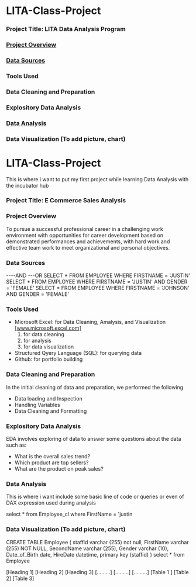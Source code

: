 # LITA-Class-Project

### Project Title: LITA Data Analysis Program 

### [Project Overview](project.overview)

### [Data Sources](data.sources)

### Tools Used

### Data Cleaning and Preparation

### Explository Data Analysis

### [Data Analysis](data.analysis)

### Data Visualization (To add picture, chart)







# LITA-Class-Project
This is where i want to put my first project while learning Data Analysis with the incubator hub

### Project Title: E Commerce Sales Analysis

### Project Overview
To pursue a successful professional career in a challenging work environment with opportunities for career development based on demonstrated performances and achievements, with hard work and effective team work to meet organizational and personal objectives. 


### Data Sources
----AND ---OR SELECT * FROM EMPLOYEE WHERE FIRSTNAME = 'JUSTIN' SELECT * FROM EMPLOYEE WHERE FIRSTNAME = 'JUSTIN' AND GENDER = 'FEMALE'
SELECT * FROM EMPLOYEE WHERE FIRSTNAME = 'JOHNSON' AND GENDER = 'FEMALE'

### Tools Used
- Microsoft Excel: for Data Cleaning, Amalysis, and Visualization [www.microsoft.excel.com]
    1. for data cleaning
    2. for analysis
    3. for data visualization
- Structured Qyery Language (SQL): for querying data
- Github: for portfolio building

### Data Cleaning and Preparation
In the initial cleaning of data and preparation, we performed the following
- Data loading and Inspection
- Handling Variables
- Data Cleaning and Formatting


### Explository Data Analysis
EDA involves exploring of data to answer some questions about the data such as:
- What is the overall sales trend?
- Which product are top sellers?
- What are the product on peak sales?

### Data Analysis
This is where i want include some basic line of code or queries or even of DAX expression used during analysis


select * from Employee_cl
where FirstName = 'justin


### Data Visualization (To add picture, chart)

CREATE TABLE Employee (
 staffid varchar (255) not null,
 FirstName varchar (255) NOT NULL,
 SecondName varchar (255),
 Gender varchar (10),
 Date_of_Birth date,
 HireDate datetime,
 primary key (staffid)
 )
 select * from Employee

[Heading 1] [Heading 2] [Haeding 3]
[.........] [.........] [.........]
[Table 1 ]  [Table 2]   [Table 3]
